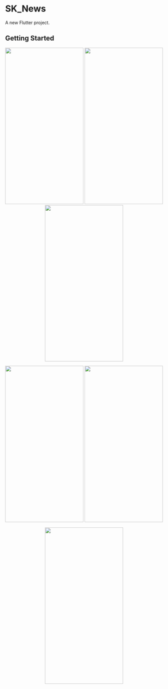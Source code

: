 # SK_News

A new Flutter project.

## Getting Started



<p align=center>
<img src="https://user-images.githubusercontent.com/111565916/193314292-f061e7b6-eab4-431b-8f22-989e06c7fd5f.jpg" height=500 width=250> <img src="https://user-images.githubusercontent.com/111565916/193314327-9220f75d-6459-4248-a23e-454661be94ca.jpg" height=500 width=250> <img src="https://user-images.githubusercontent.com/111565916/193315269-f89505ee-dc04-4550-ba2b-a1e319371ec0.jpg" height=500 width=250>
</p>


<p align=center>
<img src="https://user-images.githubusercontent.com/111565916/193314368-7e331df9-bf31-476c-bd69-587a777793c1.jpg" height=500 width=250> <img src="https://user-images.githubusercontent.com/111565916/193316179-981540e1-27cb-42d8-9273-1505f55febd0.jpg" height=500 width=250>
</p>


<p align=center>
<img src="https://user-images.githubusercontent.com/111565916/193316465-a07b685c-1424-4000-9e00-7c7d46aa276d.gif" height=500 width=250> 
</p>



